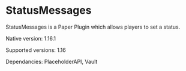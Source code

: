 # StatusMessages
StatusMessages is a Paper Plugin which allows players to set a status.

Native version: 1.16.1

Supported versions: 1.16

Dependancies: PlaceholderAPI, Vault
